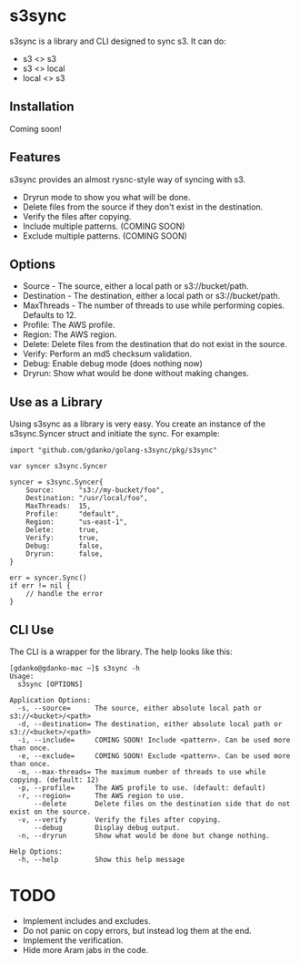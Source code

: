 # s3sync
s3sync is a library and CLI designed to sync s3. It can do:
* s3 <> s3
* s3 <> local
* local <> s3

## Installation
Coming soon!

## Features
s3sync provides an almost rysnc-style way of syncing with s3.
* Dryrun mode to show you what will be done.
* Delete files from the source if they don't exist in the destination.
* Verify the files after copying.
* Include multiple patterns. (COMING SOON)
* Exclude multiple patterns. (COMING SOON)

## Options
* Source - The source, either a local path or s3://bucket/path.
* Destination - The destination, either a local path or s3://bucket/path.
* MaxThreads - The number of threads to use while performing copies. Defaults to 12.
* Profile: The AWS profile.
* Region: The AWS region.
* Delete: Delete files from the destination that do not exist in the source.
* Verify: Perform an md5 checksum validation.
* Debug: Enable debug mode (does nothing now)
* Dryrun: Show what would be done without making changes.

## Use as a Library
Using s3sync as a library is very easy. You create an instance of the s3sync.Syncer struct and initiate the sync. For example:
```
import "github.com/gdanko/golang-s3sync/pkg/s3sync"

var syncer s3sync.Syncer

syncer = s3sync.Syncer{
	Source:      "s3://my-bucket/foo",
	Destination: "/usr/local/foo",
	MaxThreads:  15,
	Profile:     "default",
	Region:      "us-east-1",
	Delete:      true,
	Verify:      true,
	Debug:       false,
	Dryrun:      false,
}

err = syncer.Sync()
if err != nil {
	// handle the error
}
```

## CLI Use
The CLI is a wrapper for the library. The help looks like this:
```
[gdanko@gdanko-mac ~]$ s3sync -h
Usage:
  s3sync [OPTIONS]

Application Options:
  -s, --source=      The source, either absolute local path or s3://<bucket>/<path>
  -d, --destination= The destination, either absolute local path or s3://<bucket>/<path>
  -i, --include=     COMING SOON! Include <pattern>. Can be used more than once.
  -e, --exclude=     COMING SOON! Exclude <pattern>. Can be used more than once.
  -m, --max-threads= The maximum number of threads to use while copying. (default: 12)
  -p, --profile=     The AWS profile to use. (default: default)
  -r, --region=      The AWS region to use.
      --delete       Delete files on the destination side that do not exist on the source.
  -v, --verify       Verify the files after copying.
      --debug        Display debug output.
  -n, --dryrun       Show what would be done but change nothing.

Help Options:
  -h, --help         Show this help message
  ```
  
  # TODO
  * Implement includes and excludes.
  * Do not panic on copy errors, but instead log them at the end.
  * Implement the verification.
  * Hide more Aram jabs in the code.
  
